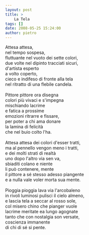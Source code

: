 ```yaml
---
layout: post
title: >
    La Tela
tags: []
date: 2008-05-25 15:24:00
author: pietro
---
```

Attesa attesa,<br/>nel tempo sospesa,<br/>fluttuante nel vuoto dei sette colori,<br/>due volte nel dipinto tracciati sicuri,<br/>d'artista esperto<br/>a volto coperto,<br/>cieco e indifeso di fronte alla tela<br/>nel ritratto di una flebile candela.<br/><br/>Pittore pittore ora disegna<br/>colori più vivaci e s'impegna<br/>mischiando lacrime<br/>e fatica a prossime<br/>emozioni ritrarre e fissare,<br/>per poter a chi ama donare<br/>la lamina di felicità<br/>che nel buio colto l'ha.<br/><br/>Attesa attesa dei colori d'esser tratti,<br/>ma al pennello vengon meno i tratti,<br/>e dei molti strati di realtà<br/>uno dopo l'altro via sen va,<br/>sbiaditi colano e niente<br/>li può contenere, mente<br/>il pittore a sé stesso adesso piangente<br/>e a nulla vale voler morta sua mente.<br/><br/>Pioggia pioggia lava via l'arcobaleno<br/>in rivoli luminosi pulisci il cielo almeno,<br/>e lascia tela a seccar al rosso sole,<br/>col misero chino che pianger vuole<br/>lacrime meritate ea lungo agognate<br/>tanto che con nostalgia son versate,<br/>coscienza immanente<br/>di chi di sé si pente.
